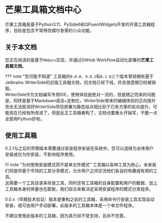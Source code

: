 # 芒果工具箱文档中心

芒果工具箱是基于Python3.11、PySide6和QFluentWidgets开发的开源工具箱程序，目标是包含不常用但偶尔急需的小众功能。

## 关于本文档

您正在阅读的是基于`MkDocs`实现，并通过GitHub Workflow自动化部署的**芒果工具箱文档**。

??? note "您可能不知道"
    工具箱的`0.0.0`、`0.0.1`和`0.1.0`三个版本曾经拥有基于Jetbrains WriterSide的旧版工具箱文档，旧文档已经下线，并且很遗憾已经被销毁。<br>
    WriterSide作为文档编写专用IDE，使用体验是绝对一流的，但是随之而来的问题是，同样是基于Markdown语法+定制化，WriterSide带来的编辑体验的正向提升完全无法抵消将WriterSide项目部署为静态站点相比较于已有方案的反向提升。可能现在已经有所改进了，但是反正工具箱重构了，文档也要重头开始写，干脆一点全部用Python好啦。

## 使用工具箱

0.2.1与之后的早期版本需要通过安装程序安装在系统中，您可以选择为全体用户安装或仅为你安装，不影响程序使用。

!!! note "为何使用安装模式而不是单文件模式"
    工具箱以各种工具为核心，未来我们将提供基于市场的工具分享模式，允许用户之间交流他们各自的有趣或有用的工具。<br>
    这需要一个工具目录来存放工具，同时还有工具箱的自身配置和用户的数据，加上工具箱本身的体量也在膨胀，我们综合来看决定采用安装程序的模式分发程序。

0.0.x（早期技术验证）版本是重构之前的工具箱，采用命令行安装工具实现自动安装，或可由用户手动部署，此版本的工具箱本体是一个单文件程序。

不建议使用此版本的工具箱，因为其已经不受支持，且尚不完善。
